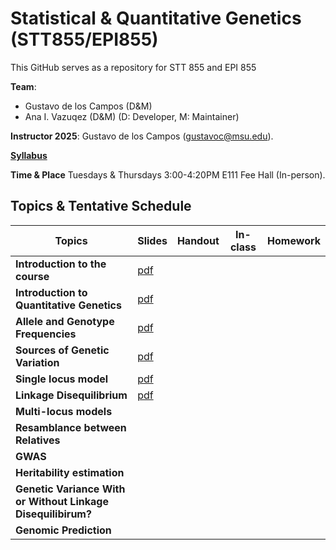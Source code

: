 # Statistical & Quantitative Genetics (STT855/EPI855)


This GitHub serves as a repository for STT 855 and EPI 855

**Team**:
  - Gustavo de los Campos (D&M)
  - Ana I. Vazuqez (D&M)
(D: Developer, M: Maintainer)

**Instructor 2025**:  Gustavo de los Campos (gustavoc@msu.edu).

**[Syllabus](https://www.dropbox.com/scl/fi/h4e7cqg0h7mbv9yppyu94/STT855_EPI855_Syllabus_Fall_2025.doc?rlkey=ra4gh1zeie8q9o6dkc6tpvhi1&dl=0)**

**Time & Place** Tuesdays & Thursdays 3:00-4:20PM E111 Fee Hall (In-person). 

## Topics & Tentative Schedule



| Topics | Slides | Handout| In-class | Homework|
|----|----|---|---|----|
|**Introduction to the course** | [pdf](https://www.dropbox.com/scl/fi/4ub3wm7jp0jnoy7wgle63/0-CourseStructureAndRules.pdf?rlkey=5tgw8y0mhvc15fov7at1eupw8&dl=0) |  | | |
|**Introduction to Quantitative Genetics** | [pdf](https://www.dropbox.com/scl/fi/wh8wp00t1p9gcyrdt5xo5/1-AbriefHistoryOfQuantiativeGenetics.pdf?rlkey=jed38em86mb2bp7uquly7hg2b&dl=0) |  | | |
| **Allele and Genotype Frequencies** | [pdf](https://www.dropbox.com/scl/fi/p2xedzyiqdgohhf7t3ikk/4-FrequenciesAndHardyWeinberg.pdf?rlkey=kac98rf39pn37fci445rv7j9e&dl=0) |  | |
| **Sources of Genetic Variation** | [pdf](https://www.dropbox.com/scl/fi/pctkzw48fny4psckh0pje/5-ChangesInAlleleFrequency.pdf?rlkey=bvorwd2a110o9b1qy0fykehin&dl=0) |  | |
| **Single locus model** | [pdf]() |  | |
| **Linkage Disequilibrium** | [pdf](https://www.dropbox.com/scl/fi/dlnrvlwqmmcsiswjmn455/6-MeansAndVariances.pdf?rlkey=o3223lhysffdvgd8rwoq9pq6b&dl=0) |  | |
| **Multi-locus models** |  |  | |
| **Resamblance between Relatives** |  |  | |
| **GWAS** |  |  | |
| **Heritability estimation** |  |  | |
| **Genetic Variance With or Without Linkage Disequilibirum?** |  |  | |
| **Genomic Prediction** |  |  | |
